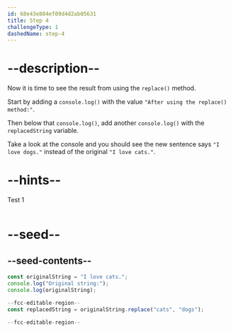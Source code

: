 ```yaml
---
id: 68e43e884ef09d4d2ab05631
title: Step 4
challengeType: 1
dashedName: step-4
---
```


# --description--

Now it is time to see the result from using the `replace()` method.

Start by adding a `console.log()` with the value `"After using the replace() method:"`.

Then below that `console.log()`, add another `console.log()` with the `replacedString` variable.

Take a look at the console and you should see the new sentence says `"I love dogs."` instead of the original `"I love cats."`.

# --hints--

Test 1

```js

```

# --seed--

## --seed-contents--

```js
const originalString = "I love cats.";
console.log("Original string:");
console.log(originalString);

--fcc-editable-region--
const replacedString = originalString.replace("cats", "dogs");

--fcc-editable-region--
```
